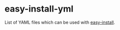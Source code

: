 # easy-install-yml

List of YAML files which can be used with
[easy-install](https://github.com/dannywillems/easy-install).
